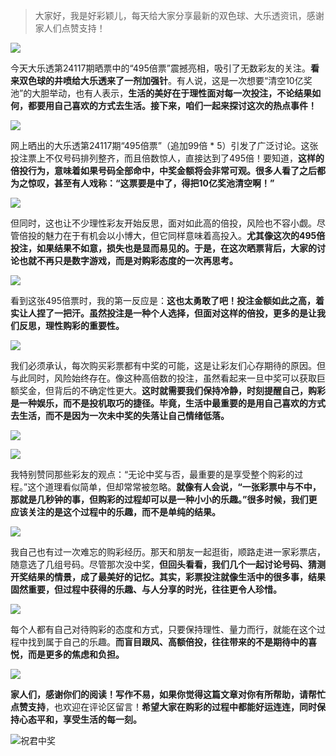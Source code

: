 > 大家好，我是好彩颖儿，每天给大家分享最新的双色球、大乐透资讯，感谢家人们点赞支持！

![](https://cdn.jsdelivr.net/gh/wangwenjie1314/PicCDN/2024-7-12/1720763627240-image.png)


今天大乐透第24117期晒票中的“495倍票”震撼亮相，吸引了无数彩友的关注。**看来双色球的井喷给大乐透来了一剂加强针**。有人说，这是一次想要“清空10亿奖池”的大胆举动，也有人表示，**生活的美好在于理性面对每一次投注，不论结果如何，都要用自己喜欢的方式去生活。接下来，咱们一起来探讨这次的热点事件！**


![](https://cdn.jsdelivr.net/gh/wangwenjie1314/PicCDN/2024-10-9/1728436075024-image.png)


网上晒出的大乐透第24117期“495倍票”（追加99倍 * 5）引发了广泛讨论。这张投注票上不仅号码排列整齐，而且倍数惊人，直接达到了495倍！要知道，**这样的倍投行为，意味着如果号码全部命中，中奖金额将会非常可观。很多人看了之后都为之惊叹，甚至有人戏称：“这票要是中了，得把10亿奖池清空啊！”**


![](https://cdn.jsdelivr.net/gh/wangwenjie1314/PicCDN/2024-10-9/1728436081364-image.png)


但同时，这也让不少理性彩友开始反思，面对如此高的倍投，风险也不容小觑。尽管倍投的魅力在于有机会以小博大，但它同样意味着高投入。**尤其像这次的495倍投注，如果结果不如意，损失也是显而易见的。于是，在这次晒票背后，大家的讨论也就不再只是数字游戏，而是对购彩态度的一次再思考。**


![](https://cdn.jsdelivr.net/gh/wangwenjie1314/PicCDN/2024-10-9/1728436090812-image.png)

看到这张495倍票时，我的第一反应是：**这也太勇敢了吧！投注金额如此之高，着实让人捏了一把汗。虽然投注是一种个人选择，但面对这样的倍投，更多的是让我们反思，理性购彩的重要性。**

![](https://cdn.jsdelivr.net/gh/wangwenjie1314/PicCDN/2024-10-9/1728436096112-image.png)

我们必须承认，每次购买彩票都有中奖的可能，这是让彩友们心存期待的原因。但与此同时，风险始终存在。像这种高倍数的投注，虽然看起来一旦中奖可以获取巨额奖金，但背后的不确定性更大。**这时就需要我们保持冷静，时刻提醒自己，购彩是一种娱乐，而不是投机取巧的捷径。毕竟，生活中最重要的是用自己喜欢的方式去生活，而不是因为一次未中奖的失落让自己情绪低落。**

![](https://cdn.jsdelivr.net/gh/wangwenjie1314/PicCDN/2024-10-9/1728436101998-image.png)


![](https://cdn.jsdelivr.net/gh/wangwenjie1314/PicCDN/2024-10-9/1728436137370-image.png)


我特别赞同那些彩友的观点：“无论中奖与否，最重要的是享受整个购彩的过程。”这个道理看似简单，但却常常被忽略。**就像有人会说，“一张彩票中与不中，那就是几秒钟的事，但购彩的过程却可以是一种小小的乐趣。”很多时候，我们更应该关注的是这个过程中的乐趣，而不是单纯的结果。**

![](https://cdn.jsdelivr.net/gh/wangwenjie1314/PicCDN/2024-10-9/1728436114806-image.png)


我自己也有过一次难忘的购彩经历。那天和朋友一起逛街，顺路走进一家彩票店，随意选了几组号码。尽管那次没中奖，**但回头看看，我们几个一起讨论号码、猜测开奖结果的情景，成了最美好的记忆。其实，彩票投注就像生活中的很多事，结果固然重要，但过程中获得的乐趣、与人分享的时光，往往更令人珍惜。**


![](https://cdn.jsdelivr.net/gh/wangwenjie1314/PicCDN/2024-10-9/1728436120604-image.png)


每个人都有自己对待购彩的态度和方式，只要保持理性、量力而行，就能在这个过程中找到属于自己的乐趣。**而盲目跟风、高额倍投，往往带来的不是期待中的喜悦，而是更多的焦虑和负担。**


![](https://cdn.jsdelivr.net/gh/wangwenjie1314/PicCDN/2024-10-9/1728436126290-image.png)


**家人们，感谢你们的阅读！写作不易，如果你觉得这篇文章对你有所帮助，请帮忙点赞支持**，也欢迎在评论区留言！**希望大家在购彩的过程中都能好运连连，同时保持心态平和，享受生活的每一刻。**


![祝君中奖](https://cdn.jsdelivr.net/gh/wangwenjie1314/PicCDN/2024-10-9/1728436238424-image.png)
